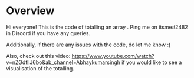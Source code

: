 # Overview
Hi everyone! This is the code of totalling an array . Ping me on itsme#2482 in Discord if you have any queries. 

Additionally, if there are any issues with the code, do let me know :) 

Also, check out this video: https://www.youtube.com/watch?v=nZGdtllJ6bo&ab_channel=Abhaykumarsingh  if you would like to see a visualisation of the totalling.